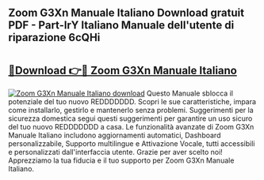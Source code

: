 ## Zoom G3Xn Manuale Italiano Download gratuit PDF - Part-lrY Italiano Manuale dell'utente di riparazione 6cQHi

# <h2><a href="http://dfcw4o.blite.top/?on=Zoom+G3Xn+Manuale+Italiano">🔗Download 👉🔴 Zoom G3Xn Manuale Italiano</a></h2>

[![Zoom G3Xn Manuale Italiano download](https://i.imgur.com/lujVjoI.png)](http://dfcw4o.blite.top/?on=Zoom+G3Xn+Manuale+Italiano)
Questo Manuale sblocca il potenziale del tuo nuovo REDDDDDDD. Scopri le sue caratteristiche, impara come installarlo, gestirlo e mantenerlo senza problemi. Suggerimenti per la sicurezza domestica segui questi suggerimenti per garantire un uso sicuro del tuo nuovo REDDDDDDD a casa. Le funzionalità avanzate di Zoom G3Xn Manuale Italiano includono aggiornamenti automatici, Dashboard personalizzabile, Supporto multilingue e Attivazione Vocale, tutti accessibili e personalizzati dall'interfaccia utente. Grazie per aver scelto noi! Apprezziamo la tua fiducia e il tuo supporto per Zoom G3Xn Manuale Italiano.
